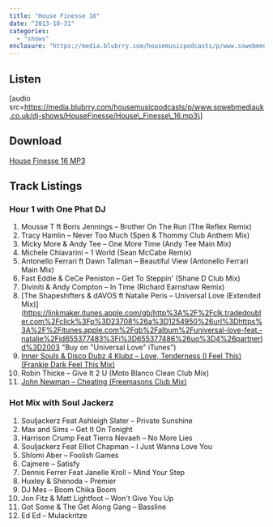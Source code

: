 ```yaml
---
title: "House Finesse 16"
date: "2013-10-31"
categories: 
  - "shows"
enclosure: "https://media.blubrry.com/housemusicpodcasts/p/www.sowebmediauk.co.uk/dj-shows/HouseFinesse/House_Finesse_16.mp3 0 audio/mpeg "
---
```


## Listen

\[audio src=https://media.blubrry.com/housemusicpodcasts/p/www.sowebmediauk.co.uk/dj-shows/HouseFinesse/House\_Finesse\_16.mp3\]

## Download

[House Finesse 16 MP3](https://media.blubrry.com/housemusicpodcasts/p/www.sowebmediauk.co.uk/dj-shows/HouseFinesse/House_Finesse_16.mp3)

## Track Listings

### Hour 1 with One Phat DJ

1. Mousse T ft Boris Jennings – Brother On The Run (The Reflex Remix)
2. Tracy Hamlin – Never Too Much (Spen & Thommy Club Anthem Mix)
3. Micky More & Andy Tee – One More Time (Andy Tee Main Mix)
4. Michele Chiavarini – 1 World (Sean McCabe Remix)
5. Antonello Ferrari ft Dawn Tallman – Beautiful View (Antonello Ferrari Main Mix)
6. Fast Eddie & CeCe Peniston – Get To Steppin' (Shane D Club Mix)
7. Diviniti & Andy Compton – In Time (Richard Earnshaw Remix)
8. [The Shapeshifters & dAVOS ft Natalie Peris – Universal Love (Extended Mix)](https://linkmaker.itunes.apple.com/gb/http%3A%2F%2Fclk.tradedoubler.com%2Fclick%3Fp%3D23708%26a%3D1254950%26url%3Dhttps%3A%2F%2Fitunes.apple.com%2Fgb%2Falbum%2Funiversal-love-feat.-natalie%2Fid655377483%3Fi%3D655377486%26uo%3D4%26partnerId%3D2003 "Buy on "Universal Love" iTunes")
9. [Inner Souls & Disco Dubz 4 Klubz – Love, Tenderness (I Feel This) (Frankie Dark Feel This Mix)](https://linkmaker.itunes.apple.com/gb/http%3A%2F%2Fclk.tradedoubler.com%2Fclick%3Fp%3D23708%26a%3D1254950%26url%3Dhttps%3A%2F%2Fitunes.apple.com%2Fgb%2Falbum%2Flove-tenderness-i-feel-this%2Fid723420450%3Fuo%3D4%26partnerId%3D2003)
10. Robin Thicke – Give It 2 U (Moto Blanco Clean Club Mix)
11. [John Newman – Cheating (Freemasons Club Mix)](https://linkmaker.itunes.apple.com/gb/http%3A%2F%2Fclk.tradedoubler.com%2Fclick%3Fp%3D23708%26a%3D1254950%26url%3Dhttps%3A%2F%2Fitunes.apple.com%2Fgb%2Falbum%2Fcheating-freemasons-club-edit%2Fid734078170%3Fi%3D734078290%26uo%3D4%26partnerId%3D2003 "Buy Cheating from iTunes")

### Hot Mix with Soul Jackerz

1. Souljackerz Feat Ashleigh Slater – Private Sunshine
2. Max and Sims – Get It On Tonight
3. Harrison Crump Feat Tierra Nevaeh – No More Lies
4. Souljackerz Feat Elliot Chapman – I Just Wanna Love You
5. Shlomi Aber – Foolish Games
6. Cajmere – Satisfy
7. Dennis Ferrer Feat Janelle Kroll – Mind Your Step
8. Huxley & Shenoda – Premier
9. DJ Mes – Boom Chika Boom
10. Jon Fitz & Matt Lightfoot – Won't Give You Up
11. Got Some & The Get Along Gang – Bassline
12. Ed Ed – Mulackritze
